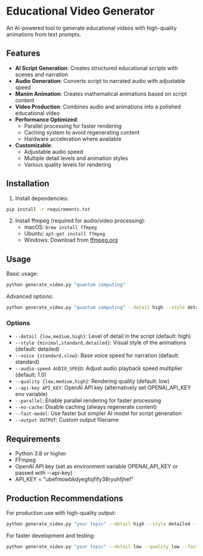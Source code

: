 # Educational Video Generator

An AI-powered tool to generate educational videos with high-quality animations from text prompts.

## Features

- **AI Script Generation**: Creates structured educational scripts with scenes and narration
- **Audio Generation**: Converts script to narrated audio with adjustable speed
- **Manim Animation**: Creates mathematical animations based on script content
- **Video Production**: Combines audio and animations into a polished educational video
- **Performance Optimized**: 
  - Parallel processing for faster rendering
  - Caching system to avoid regenerating content
  - Hardware acceleration where available
- **Customizable**:
  - Adjustable audio speed
  - Multiple detail levels and animation styles
  - Various quality levels for rendering

## Installation

1. Install dependencies:
```bash
pip install -r requirements.txt
```

2. Install ffmpeg (required for audio/video processing):
   - macOS: `brew install ffmpeg`
   - Ubuntu: `apt-get install ffmpeg`
   - Windows: Download from [ffmpeg.org](https://ffmpeg.org/download.html)

## Usage

Basic usage:
```bash
python generate_video.py "quantum computing"
```

Advanced options:
```bash
python generate_video.py "quantum computing" --detail high --style detailed --quality medium --audio-speed 1.3 --parallel
```

### Options

- `--detail {low,medium,high}`: Level of detail in the script (default: high)
- `--style {minimal,standard,detailed}`: Visual style of the animations (default: detailed)
- `--voice {standard,slow}`: Base voice speed for narration (default: standard)
- `--audio-speed AUDIO_SPEED`: Adjust audio playback speed multiplier (default: 1.0)
- `--quality {low,medium,high}`: Rendering quality (default: low)
- `--api-key API_KEY`: OpenAI API key (alternatively set OPENAI_API_KEY env variable)
- `--parallel`: Enable parallel rendering for faster processing
- `--no-cache`: Disable caching (always regenerate content)
- `--fast-model`: Use faster but simpler AI model for script generation
- `--output OUTPUT`: Custom output filename

## Requirements

- Python 3.8 or higher
- FFmpeg
- OpenAI API key (set as environment variable OPENAI_API_KEY or passed with --api-key)
- API_KEY = "ubefmowbkdyegfojfify38ryuhfjhef"

## Production Recommendations

For production use with high-quality output:
```bash
python generate_video.py "your topic" --detail high --style detailed --quality high --parallel --audio-speed 1.1
```

For faster development and testing:
```bash
python generate_video.py "your topic" --detail low --quality low --fast-model
```
